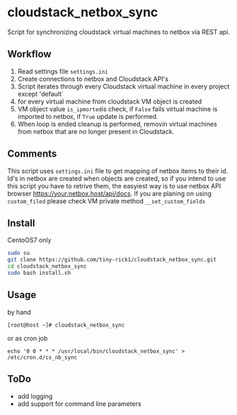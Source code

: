 # cloudstack_netbox_sync
Script for synchronizing cloudstack virtual machines to netbox via REST api.

## Workflow
1. Read settings file `settings.ini`
2. Create connections to netbox and Cloudstack API's
3. Script iterates through every Cloudstack virtual machine in every project except 'default`
4. for every virtual machine from cloudstack VM object is created
5. VM object value `is_ipmorted`is check, if `False` fails virtual machine is imported to netbox, if `True` update is performed.
6. When loop is ended cleanup is performed, removin virtual machines from netbox that are no longer present in Cloudstack.

## Comments
This script uses `settings.ini` file to get mapping of netbox items to their id. Id's in netbox are created when objects are created, so if you intend to use this script you have to retrive them, the easyiest way is to use netbox API browser https://your.netbox.host/api/docs. If you are planing on using `custom_filed` please check VM private method `__set_custom_fields`

## Install
CentoOS7 only

```bash
sudo su 
git clone https://github.com/tiny-rick1/cloudstack_netbox_sync.git
cd cloudstack_netbox_sync
sudo bash install.sh
```
## Usage
by hand

`[root@host ~]# cloudstack_netbox_sync`

or as cron job

`echo '0 0 * * * /usr/local/bin/cloudstack_netbox_sync' > /etc/cron.d/cs_nb_sync `

## ToDo
* add logging
* add support for command line parameters
